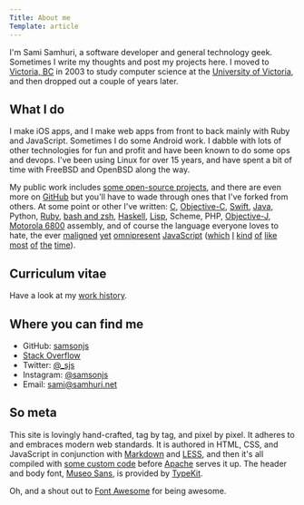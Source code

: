 ```yaml
---
Title: About me
Template: article
---
```


I'm Sami Samhuri, a software developer and general technology geek. Sometimes I write my thoughts and post my projects here. I moved to [Victoria, BC][vic] in 2003 to study computer science at the [University of Victoria][uvic], and then dropped out a couple of years later.

[vic]: http://en.wikipedia.org/wiki/Victoria,_British_Columbia
[uvic]: http://uvic.ca


## What I do

I make iOS apps, and I make web apps from front to back mainly with Ruby and JavaScript. Sometimes I do some Android work. I dabble with lots of other technologies for fun and profit and have been known to do some ops and devops. I've been using Linux for over 15 years, and have spent a bit of time with FreeBSD and OpenBSD along the way.

My public work includes [some open-source projects][proj], and there are even more on [GitHub][] but you'll have to wade through ones that I've forked from others. At some point or other I've written: [C][], [Objective-C][objc], [Swift][], [Java][], Python, [Ruby][], [bash and zsh][sh], [Haskell][], [Lisp][], Scheme, PHP, [Objective-J][objj], [Motorola 6800][m6800] assembly, and of course the language everyone loves to hate, the ever [maligned][pusher] [yet][repl-edit] [omnipresent][format] [JavaScript][strftime] ([which][nw] [I][kwikemon] [kind][deferred] [of][gitter] [like][batteries] [most][deferredviz] [of][elisp] [the][mojoext] [time][node]).

[proj]: /projects
[GitHub]: https://github.com/samsonjs
[C]: /projects/lake
[objc]: https://github.com/samsonjs/samhuri.net-ios
[Swift]: https://github.com/krzysztofzablocki/KZLinkedConsole/commits?author=samsonjs
[Java]: /i-dont-write-java-for-fun
[Ruby]: /projects/compiler
[Haskell]: https://github.com/samsonjs/elschemo
[Lisp]: /projects/cheat.el
[objj]: https://github.com/samsonjs/cpwebsocket
[sh]: https://github.com/samsonjs/bin
[m6800]: https://en.wikipedia.org/wiki/Motorola_6800_family
[strftime]: /projects/strftime
[format]: https://github.com/samsonjs/format
[node]: https://github.com/samsonjs/node/commits?author=samsonjs
[repl-edit]: https://github.com/samsonjs/repl-edit
[pusher]: https://github.com/samsonjs/ThePusher
[nw]: https://github.com/samsonjs/NorthWatcher
[kwikemon]: https://github.com/samsonjs/kwikemon
[deferred]: https://github.com/samsonjs/deferred-js
[gitter]: https://github.com/samsonjs/gitter
[batteries]: https://github.com/samsonjs/batteries
[deferredviz]: https://github.com/samsonjs/DeferredVis-server
[elisp]: https://github.com/samsonjs/elisp.js
[mojoext]: https://github.com/samsonjs/Mojo.Ext

## Curriculum vitae

Have a look at my [work history](/cv).

## Where you can find me

- GitHub: [samsonjs][gh]
- [Stack Overflow][so]
- Twitter: [@_sjs][twttr]
- Instagram: [@samsonjs][ig]
- Email: [sami@samhuri.net][email]

[gh]: https://github.com/samsonjs
[so]: http://stackoverflow.com/users/188752/sami-samhuri
[twttr]: https://twitter.com/_sjs
[ig]: https://www.instagram.com/samsonjs/
[email]: mailto:sami@samhuri.net

## So meta

This site is lovingly hand-crafted, tag by tag, and pixel by pixel. It adheres to and embraces modern web standards. It is authored in HTML, CSS, and JavaScript in conjunction with [Markdown][Markdown] and [LESS][], and then it's all compiled with [some custom code][samhuri.net] before [Apache][] serves it up. The header and body font, [Museo Sans][Museo], is provided by [TypeKit][].

[Markdown]: http://daringfireball.net/projects/markdown/
[LESS]: http://lesscss.org
[samhuri.net]: https://github.com/samsonjs/samhuri.net
[Apache]: http://apache.org
[Museo]: http://www.exljbris.com/museosans.html
[TypeKit]: https://typekit.com/fonts

Oh, and a shout out to [Font Awesome][fa] for being awesome. <i class="fa fa-thumbs-up" style="color: #ccc"></i>

[fa]: http://fontawesome.io
